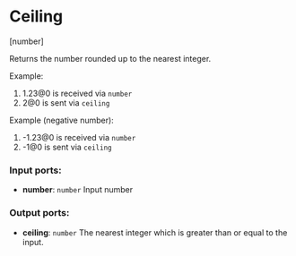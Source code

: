 # Ceiling

[number]

Returns the number rounded up to the nearest integer.

Example:

1. 1.23@0 is received via `number`
2. 2@0 is sent via `ceiling`

Example (negative number):

1. -1.23@0 is received via `number`
2. -1@0 is sent via `ceiling`

### Input ports:

* __number__: `number`
    Input number



### Output ports:

* __ceiling__: `number`
    The nearest integer which is greater than or equal to the input.



